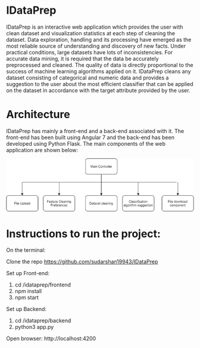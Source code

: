 # IDataPrep

IDataPrep is an interactive web application which provides the user with clean dataset and visualization statistics at each step of cleaning the dataset. Data exploration, handling and its processing have emerged as the most reliable source of understanding and discovery of new facts. Under practical conditions, large datasets have lots of inconsistencies. For accurate data mining, it is required that the data be accurately preprocessed and cleaned. The quality of data is directly proportional to the success of machine learning algorithms applied on it. IDataPrep cleans any dataset consisting of categorical and numeric data and provides a suggestion to the user about the most efficient classifier that can be applied on the dataset in accordance with the target attribute provided by the user.

# Architecture
IDataPrep has mainly a front-end and a back-end associated with it. The front-end has been built using Angular 7 and the back-end has been developed using Python Flask. The main components of the web application are shown below:

![](Flowdiagram.png)



# Instructions to run the project:

On the terminal:

Clone the repo https://github.com/sudarshan19943/IDataPrep

Set up Front-end:

1. cd /idataprep/frontend
2. npm install
3. npm start

Set up Backend:
1. cd /idataprep/backend
2. python3 app.py

Open browser: http://localhost:4200
